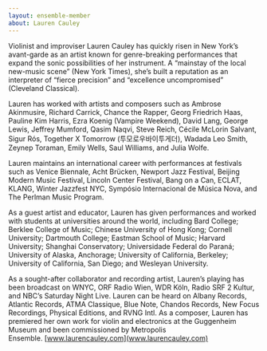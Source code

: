 ```yaml
---
layout: ensemble-member
about: Lauren Cauley
---
```

Violinist and improviser Lauren Cauley has quickly risen in New York’s avant-garde as an artist known for genre-breaking performances that expand the sonic possibilities of her instrument. A “mainstay of the local new-music scene” (New York Times), she’s built a reputation as an interpreter of “fierce precision” and “excellence uncompromised” (Cleveland Classical).

Lauren has worked with artists and composers such as Ambrose Akinmusire, Richard Carrick, Chance the Rapper, Georg Friedrich Haas, Pauline Kim Harris, Ezra Koenig (Vampire Weekend), David Lang, George Lewis, Jeffrey Mumford, Qasim Naqvi, Steve Reich, Cécile McLorin Salvant, Sigur Rós, Together X Tomorrow (투모로우바이투게더), Wadada Leo Smith, Zeynep Toraman, Emily Wells, Saul Williams, and Julia Wolfe.

Lauren maintains an international career with performances at festivals such as Venice Biennale, Acht Brücken, Newport Jazz Festival, Beijing Modern Music Festival, Lincoln Center Festival, Bang on a Can, ECLAT, KLANG, Winter Jazzfest NYC, Sympósio Internacional de Música Nova, and The Perlman Music Program.

As a guest artist and educator, Lauren has given performances and worked with students at universities around the world, including Bard College; Berklee College of Music; Chinese University of Hong Kong; Cornell University; Dartmouth College; Eastman School of Music; Harvard University; Shanghai Conservatory; Universidade Federal do Paraná; University of Alaska, Anchorage; University of California, Berkeley; University of California, San Diego; and Wesleyan University.

As a sought-after collaborator and recording artist, Lauren’s playing has been broadcast on WNYC, ORF Radio Wien, WDR Köln, Radio SRF 2 Kultur, and NBC’s Saturday Night Live. Lauren can be heard on Albany Records, Atlantic Records, ATMA Classique, Blue Note, Chandos Records, New Focus Recordings, Physical Editions, and RVNG Intl. As a composer, Lauren has premiered her own work for violin and electronics at the Guggenheim Museum and been commissioned by Metropolis Ensemble. [www.laurencauley.com](www.laurencauley.com)
